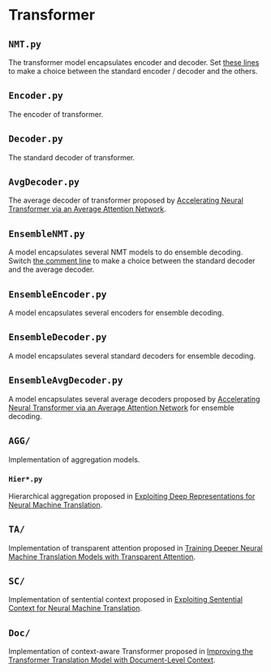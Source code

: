 # Transformer

## `NMT.py`

The transformer model encapsulates encoder and decoder. Set [these lines](https://github.com/anoidgit/transformer/blob/master/transformer/NMT.py#L8-L13) to make a choice between the standard encoder / decoder and the others.

## `Encoder.py`

The encoder of transformer.

## `Decoder.py`

The standard decoder of transformer.

## `AvgDecoder.py`

The average decoder of transformer proposed by [Accelerating Neural Transformer via an Average Attention Network](https://www.aclweb.org/anthology/P18-1166/).

## `EnsembleNMT.py`

A model encapsulates several NMT models to do ensemble decoding. Switch [the comment line](https://github.com/anoidgit/transformer/blob/master/transformer/EnsembleNMT.py#L9-L11) to make a choice between the standard decoder and the average decoder.

## `EnsembleEncoder.py`

A model encapsulates several encoders for ensemble decoding.

## `EnsembleDecoder.py`

A model encapsulates several standard decoders for ensemble decoding.

## `EnsembleAvgDecoder.py`

A model encapsulates several average decoders proposed by [Accelerating Neural Transformer via an Average Attention Network](https://www.aclweb.org/anthology/P18-1166/) for ensemble decoding.

## `AGG/`

Implementation of aggregation models.

### `Hier*.py`

Hierarchical aggregation proposed in [Exploiting Deep Representations for Neural Machine Translation](https://www.aclweb.org/anthology/D18-1457/).

## `TA/`

Implementation of transparent attention proposed in [Training Deeper Neural Machine Translation Models with Transparent Attention](https://aclweb.org/anthology/D18-1338/).

## `SC/`

Implementation of sentential context proposed in [Exploiting Sentential Context for Neural Machine Translation](https://www.aclweb.org/anthology/P19-1624/).

## `Doc/`

Implementation of context-aware Transformer proposed in [Improving the Transformer Translation Model with Document-Level Context](https://www.aclweb.org/anthology/D18-1049/).
